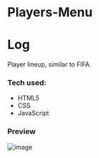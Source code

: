 # Players-Menu

Log
===================
Player lineup, similar to FIFA.

### Tech used:
- HTML5
- CSS
- JavaScript

### Preview
![image](https://github.com/GiovanniDSouza/Players-Menu/assets/80133913/2810599f-15ca-4b55-8e49-23081dcf7544)

